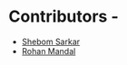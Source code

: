 # Contributors -
- [Shebom Sarkar](https://github.com/shebom640)
- [Rohan Mandal](https://github.com/rohan-trdt)

